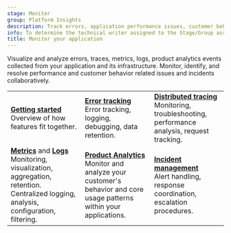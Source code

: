 ```yaml
---
stage: Monitor
group: Platform Insights
description: Track errors, application performance issues, customer behavior patterns and manage incident response.
info: To determine the technical writer assigned to the Stage/Group associated with this page, see https://handbook.gitlab.com/handbook/product/ux/technical-writing/#assignments
title: Monitor your application
---
```


Visualize and analyze errors, traces, metrics, logs, product analytics events collected from your application and its infrastructure. Monitor, identify, and resolve performance and customer behavior related issues and incidents collaboratively.

| | | |
|--|--|--|
| [**Getting started**](../user/get_started/get_started_monitoring.md)<br>Overview of how features fit together. | [**Error tracking**](error_tracking.md)<br>Error tracking, logging, debugging, data retention. | [**Distributed tracing**](tracing.md)<br>Monitoring, troubleshooting, performance analysis, request tracking. |
| [**Metrics**](metrics.md) and [**Logs**](logs.md)<br>Monitoring, visualization, aggregation, retention. Centralized logging, analysis, configuration, filtering. | [**Product Analytics**](product_analytics/_index.md)<br>Monitor and analyze your customer's behavior and core usage patterns within your applications. | [**Incident management**](incident_management/_index.md)<br>Alert handling, response coordination, escalation procedures. |

